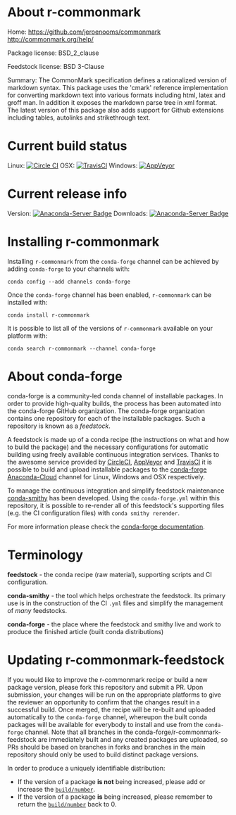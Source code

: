 About r-commonmark
==================

Home: https://github.com/jeroenooms/commonmark http://commonmark.org/help/

Package license: BSD_2_clause

Feedstock license: BSD 3-Clause

Summary: The CommonMark specification defines a rationalized version of markdown syntax. This package uses the 'cmark' reference implementation for converting markdown text into various formats including html, latex and groff man. In addition it exposes the markdown parse tree in xml format. The latest version of this package also adds support for Github extensions including tables, autolinks and strikethrough text.



Current build status
====================

Linux: [![Circle CI](https://circleci.com/gh/conda-forge/r-commonmark-feedstock.svg?style=shield)](https://circleci.com/gh/conda-forge/r-commonmark-feedstock)
OSX: [![TravisCI](https://travis-ci.org/conda-forge/r-commonmark-feedstock.svg?branch=master)](https://travis-ci.org/conda-forge/r-commonmark-feedstock)
Windows: [![AppVeyor](https://ci.appveyor.com/api/projects/status/github/conda-forge/r-commonmark-feedstock?svg=True)](https://ci.appveyor.com/project/conda-forge/r-commonmark-feedstock/branch/master)

Current release info
====================
Version: [![Anaconda-Server Badge](https://anaconda.org/conda-forge/r-commonmark/badges/version.svg)](https://anaconda.org/conda-forge/r-commonmark)
Downloads: [![Anaconda-Server Badge](https://anaconda.org/conda-forge/r-commonmark/badges/downloads.svg)](https://anaconda.org/conda-forge/r-commonmark)

Installing r-commonmark
=======================

Installing `r-commonmark` from the `conda-forge` channel can be achieved by adding `conda-forge` to your channels with:

```
conda config --add channels conda-forge
```

Once the `conda-forge` channel has been enabled, `r-commonmark` can be installed with:

```
conda install r-commonmark
```

It is possible to list all of the versions of `r-commonmark` available on your platform with:

```
conda search r-commonmark --channel conda-forge
```


About conda-forge
=================

conda-forge is a community-led conda channel of installable packages.
In order to provide high-quality builds, the process has been automated into the
conda-forge GitHub organization. The conda-forge organization contains one repository
for each of the installable packages. Such a repository is known as a *feedstock*.

A feedstock is made up of a conda recipe (the instructions on what and how to build
the package) and the necessary configurations for automatic building using freely
available continuous integration services. Thanks to the awesome service provided by
[CircleCI](https://circleci.com/), [AppVeyor](http://www.appveyor.com/)
and [TravisCI](https://travis-ci.org/) it is possible to build and upload installable
packages to the [conda-forge](https://anaconda.org/conda-forge)
[Anaconda-Cloud](http://docs.anaconda.org/) channel for Linux, Windows and OSX respectively.

To manage the continuous integration and simplify feedstock maintenance
[conda-smithy](http://github.com/conda-forge/conda-smithy) has been developed.
Using the ``conda-forge.yml`` within this repository, it is possible to re-render all of
this feedstock's supporting files (e.g. the CI configuration files) with ``conda smithy rerender``.

For more information please check the [conda-forge documentation](https://conda-forge.org/docs/).

Terminology
===========

**feedstock** - the conda recipe (raw material), supporting scripts and CI configuration.

**conda-smithy** - the tool which helps orchestrate the feedstock.
                   Its primary use is in the construction of the CI ``.yml`` files
                   and simplify the management of *many* feedstocks.

**conda-forge** - the place where the feedstock and smithy live and work to
                  produce the finished article (built conda distributions)


Updating r-commonmark-feedstock
===============================

If you would like to improve the r-commonmark recipe or build a new
package version, please fork this repository and submit a PR. Upon submission,
your changes will be run on the appropriate platforms to give the reviewer an
opportunity to confirm that the changes result in a successful build. Once
merged, the recipe will be re-built and uploaded automatically to the
`conda-forge` channel, whereupon the built conda packages will be available for
everybody to install and use from the `conda-forge` channel.
Note that all branches in the conda-forge/r-commonmark-feedstock are
immediately built and any created packages are uploaded, so PRs should be based
on branches in forks and branches in the main repository should only be used to
build distinct package versions.

In order to produce a uniquely identifiable distribution:
 * If the version of a package **is not** being increased, please add or increase
   the [``build/number``](http://conda.pydata.org/docs/building/meta-yaml.html#build-number-and-string).
 * If the version of a package **is** being increased, please remember to return
   the [``build/number``](http://conda.pydata.org/docs/building/meta-yaml.html#build-number-and-string)
   back to 0.